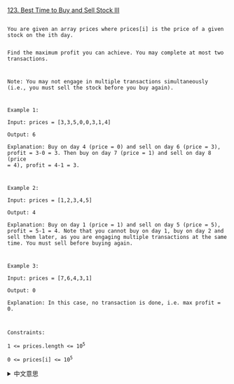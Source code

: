 [123. Best Time to Buy and Sell Stock III](https://leetcode.com/problems/best-time-to-buy-and-sell-stock-iii/)

<code>
You are given an array prices where prices[i] is the price of a given stock on the ith day.  

Find the maximum profit you can achieve. You may complete at most two transactions.  

Note: You may not engage in multiple transactions simultaneously (i.e., you must sell the stock before you buy again).  

 

Example 1:  
Input: prices = [3,3,5,0,0,3,1,4]  
Output: 6  
Explanation: Buy on day 4 (price = 0) and sell on day 6 (price = 3), profit = 3-0 = 3.
Then buy on day 7 (price = 1) and sell on day 8 (price = 4), profit = 4-1 = 3.  

Example 2:  
Input: prices = [1,2,3,4,5]  
Output: 4  
Explanation: Buy on day 1 (price = 1) and sell on day 5 (price = 5), profit = 5-1 = 4.
Note that you cannot buy on day 1, buy on day 2 and sell them later, as you are engaging multiple transactions at the same time. You must sell before buying again.  

Example 3:  
Input: prices = [7,6,4,3,1]  
Output: 0  
Explanation: In this case, no transaction is done, i.e. max profit = 0.  

Constraints:  
1 <= prices.length <= 10<sup>5</sup>  
0 <= prices[i] <= 10<sup>5</sup>
</code>

<details>
  <summary>中文意思</summary>

> 給一組prices int array, 其中prices[i]表示當天股票的價格.  
> 目標將利潤給最大化, 但規定過程中最多執行2次的交易, 且手上最多也只能有一筆股票 
> 如果無法獲得利潤, 則返回0  

# 買低賣高!  
粗淺想法是找出最高效益的跟次高的作加總  
延續前面的作法, 今天比昨天高就賣出的策略, 發現有反例  
```[1,5,2,8,3,10]```, 三次買賣分別利潤是```4,6,7```, 取前兩高加總 = 13  
但其實Day1能等到Day4的8再賣出, 利潤分別是```7,7```, 加總是14  
所以買賣策略沒那麼單純了!  

所以換個思路, 按照DP的思維, 拆成兩堆profit[i]表示前i天的最高立論跟profit[i+1]  
加上最多交易2次的這條件, 交易次數用```k```表示  
profit[i][k]表示前i天最多k次的最高收益  

每一天都能選擇買賣或不做事, 如果在第i天選擇賣出, 那也就表示, 在0 ~ i-1添有一天要選擇買入, 才能做這賣出操作, 也表示可能在這買入之前也進行了k-1次買賣.  
第1天就買入, 第i天做賣出, 利潤是 prices[i] - prices[0]  
第2天買入, 第i天做賣出, 利潤是 prices[i] - prices[1] + profit[0][k-1] , 加上前1天的最大收益  
第3天買入, 第i天做賣出, 利潤是 prices[i] - prices[2] + profit[1][k-1] , 依此類推...  
第j天買入, 第i天做賣出, 利潤是 prices[i] - prices[j] + profit[j-1][k-1]  
在這些可能裡面選擇一個最大的, 跟第i天什麼都不做事做比較, 就是profit[i][k]的值了  

https://zhuanlan.zhihu.com/p/77666061
https://leetcode.com/problems/best-time-to-buy-and-sell-stock-iii/discuss/149383/Easy-DP-solution-using-state-machine-O(n)-time-complexity-O(1)-space-complexity
</details>